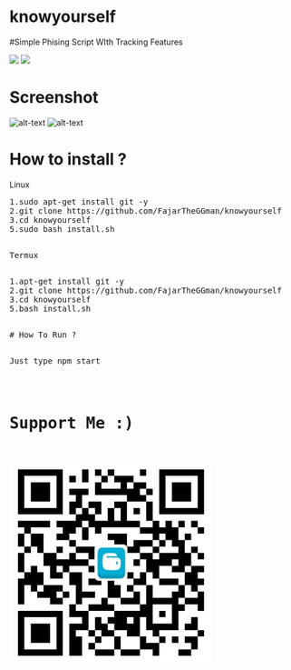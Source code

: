 # knowyourself
 #Simple Phising Script WIth Tracking Features

![](https://img.shields.io/badge/Framework-Nodejs-lime) ![](https://img.shields.io/badge/Version-1.0-blue)

# Screenshot

![alt-text](https://github.com/FajarTheGGman/knowyourself/blob/master/.img/banner.png)
![alt-text](https://github.com/FajarTheGGman/knowyourself/blob/master/.img/content.png)


# How to install ? 

Linux

<pre>
1.sudo apt-get install git -y
2.git clone https://github.com/FajarTheGGman/knowyourself
3.cd knowyourself
5.sudo bash install.sh
<pre>

Termux

<pre>
1.apt-get install git -y
2.git clone https://github.com/FajarTheGGman/knowyourself
3.cd knowyourself
5.bash install.sh
<pre>

# How To Run ? 

<pre>
Just type npm start
</pre>

# Support Me :)
![donate](https://raw.githubusercontent.com/FajarTheGGman/F-Tools/master/.images/donate.jpeg)
